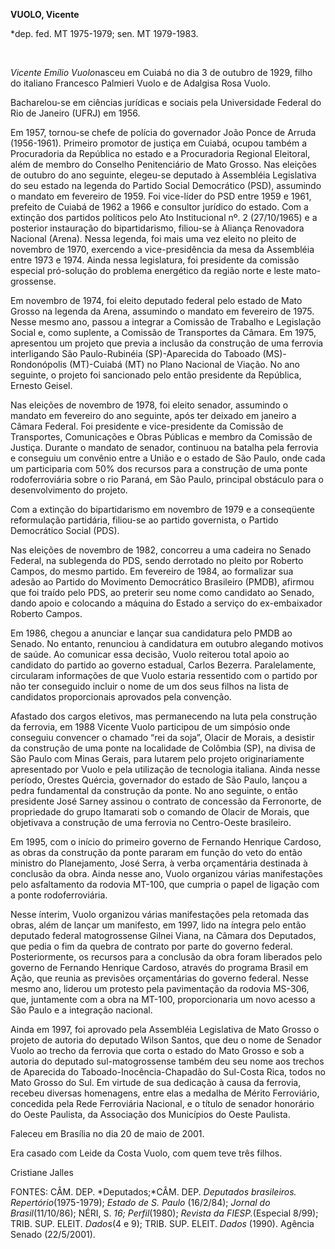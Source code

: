 **VUOLO, Vicente**

\*dep. fed. MT 1975-1979; sen. MT 1979-1983.

 

*Vicente Emílio Vuolo*nasceu em Cuiabá no dia 3 de outubro de 1929,
filho do italiano Francesco Palmieri Vuolo e de Adalgisa Rosa Vuolo.

Bacharelou-se em ciências jurídicas e sociais pela Universidade Federal
do Rio de Janeiro (UFRJ) em 1956.

Em 1957, tornou-se chefe de polícia do governador João Ponce de Arruda
(1956-1961). Primeiro promotor de justiça em Cuiabá, ocupou também a
Procuradoria da República no estado e a Procuradoria Regional Eleitoral,
além de membro do Conselho Penitenciário de Mato Grosso. Nas eleições de
outubro do ano seguinte, elegeu-se deputado à Assembléia Legislativa do
seu estado na legenda do Partido Social Democrático (PSD), assumindo o
mandato em fevereiro de 1959. Foi vice-líder do PSD entre 1959 e 1961,
prefeito de Cuiabá de 1962 a 1966 e consultor jurídico do estado. Com a
extinção dos partidos políticos pelo Ato Institucional nº. 2
(27/10/1965) e a posterior instauração do bipartidarismo, filiou-se à
Aliança Renovadora Nacional (Arena). Nessa legenda, foi mais uma vez
eleito no pleito de novembro de 1970, exercendo a vice-presidência da
mesa da Assembléia entre 1973 e 1974. Ainda nessa legislatura, foi
presidente da comissão especial pró-solução do problema energético da
região norte e leste mato-grossense.

Em novembro de 1974, foi eleito deputado federal pelo estado de Mato
Grosso na legenda da Arena, assumindo o mandato em fevereiro de 1975.
Nesse mesmo ano, passou a integrar a Comissão de Trabalho e Legislação
Social e, como suplente, a Comissão de Transportes da Câmara. Em 1975,
apresentou um projeto que previa a inclusão da construção de uma
ferrovia interligando São Paulo-Rubinéia (SP)-Aparecida do Taboado
(MS)-Rondonópolis (MT)-Cuiabá (MT) no Plano Nacional de Viação. No ano
seguinte, o projeto foi sancionado pelo então presidente da República,
Ernesto Geisel.

Nas eleições de novembro de 1978, foi eleito senador, assumindo o
mandato em fevereiro do ano seguinte, após ter deixado em janeiro a
Câmara Federal. Foi presidente e vice-presidente da Comissão de
Transportes, Comunicações e Obras Públicas e membro da Comissão de
Justiça. Durante o mandato de senador, continuou na batalha pela
ferrovia e conseguiu um convênio entre a União e o estado de São Paulo,
onde cada um participaria com 50% dos recursos para a construção de uma
ponte rodoferroviária sobre o rio Paraná, em São Paulo, principal
obstáculo para o desenvolvimento do projeto.

Com a extinção do bipartidarismo em novembro de 1979 e a conseqüente
reformulação partidária, filiou-se ao partido governista, o Partido
Democrático Social (PDS).

Nas eleições de novembro de 1982, concorreu a uma cadeira no Senado
Federal, na sublegenda do PDS, sendo derrotado no pleito por Roberto
Campos, do mesmo partido. Em fevereiro de 1984, ao formalizar sua adesão
ao Partido do Movimento Democrático Brasileiro (PMDB), afirmou que foi
traído pelo PDS, ao preterir seu nome como candidato ao Senado, dando
apoio e colocando a máquina do Estado a serviço do ex-embaixador Roberto
Campos.

Em 1986, chegou a anunciar e lançar sua candidatura pelo PMDB ao Senado.
No entanto, renunciou à candidatura em outubro alegando motivos de
saúde. Ao comunicar essa decisão, Vuolo reiterou total apoio ao
candidato do partido ao governo estadual, Carlos Bezerra. Paralelamente,
circularam informações de que Vuolo estaria ressentido com o partido por
não ter conseguido incluir o nome de um dos seus filhos na lista de
candidatos proporcionais aprovados pela convenção.

Afastado dos cargos eletivos, mas permanecendo na luta pela construção
da ferrovia, em 1988 Vicente Vuolo participou de um simpósio onde
conseguiu convencer o chamado “rei da soja”, Olacir de Morais, a
desistir da construção de uma ponte na localidade de Colômbia (SP), na
divisa de São Paulo com Minas Gerais, para lutarem pelo projeto
originariamente apresentado por Vuolo e pela utilização de tecnologia
italiana. Ainda nesse período, Orestes Quércia, governador do estado de
São Paulo, lançou a pedra fundamental da construção da ponte. No ano
seguinte, o então presidente José Sarney assinou o contrato de concessão
da Ferronorte, de propriedade do grupo Itamarati sob o comando de Olacir
de Morais, que objetivava a construção de uma ferrovia no Centro-Oeste
brasileiro.

Em 1995, com o início do primeiro governo de Fernando Henrique Cardoso,
as obras da construção da ponte pararam em função do veto do então
ministro do Planejamento, José Serra, à verba orçamentária destinada à
conclusão da obra. Ainda nesse ano, Vuolo organizou várias manifestações
pelo asfaltamento da rodovia MT-100, que cumpria o papel de ligação com
a ponte rodoferroviária.

Nesse ínterim, Vuolo organizou várias manifestações pela retomada das
obras, além de lançar um manifesto, em 1997, lido na íntegra pelo então
deputado federal matogrossense Gilnei Viana, na Câmara dos Deputados,
que pedia o fim da quebra de contrato por parte do governo federal.
Posteriormente, os recursos para a conclusão da obra foram liberados
pelo governo de Fernando Henrique Cardoso, através do programa Brasil em
Ação, que reunia as previsões orçamentárias do governo federal. Nesse
mesmo ano, liderou um protesto pela pavimentação da rodovia MS-306, que,
juntamente com a obra na MT-100, proporcionaria um novo acesso a São
Paulo e a integração nacional.

Ainda em 1997, foi aprovado pela Assembléia Legislativa de Mato Grosso o
projeto de autoria do deputado Wilson Santos, que deu o nome de Senador
Vuolo ao trecho da ferrovia que corta o estado do Mato Grosso e sob a
autoria do deputado sul-matogrossense também deu seu nome aos trechos de
Aparecida do Taboado-Inocência-Chapadão do Sul-Costa Rica, todos no Mato
Grosso do Sul. Em virtude de sua dedicação à causa da ferrovia, recebeu
diversas homenagens, entre elas a medalha de Mérito Ferroviário,
concedida pela Rede Ferroviária Nacional, e o título de senador
honorário do Oeste Paulista, da Associação dos Municípios do Oeste
Paulista.

Faleceu em Brasília no dia 20 de maio de 2001.

Era casado com Leide da Costa Vuolo, com quem teve três filhos.

Cristiane Jalles

FONTES: CÂM. DEP. *Deputados;*CÂM. DEP. *Deputados brasileiros.
Repertório*(1975-1979); *Estado de S. Paulo* (16/2/84); *Jornal do
Brasil*(11/10/86); NÉRI, S. *16; Perfil*(1980); *Revista da
FIESP.*(Especial 8/99); TRIB. SUP. ELEIT. *Dados*(4 e 9); TRIB. SUP.
ELEIT. *Dados* (1990). Agência Senado (22/5/2001).
